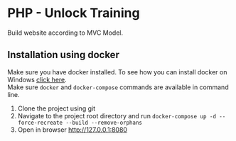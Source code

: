 # PHP - Unlock Training
Build website according to MVC Model.
## Installation using docker
Make sure you have docker installed. To see how you can install docker on Windows [click here](https://youtu.be/2ezNqqaSjq8). <br>
Make sure `docker` and `docker-compose` commands are available in command line.

1. Clone the project using git
1. Navigate to the project root directory and run `docker-compose up -d --force-recreate --build --remove-orphans`
8. Open in browser http://127.0.0.1:8080
